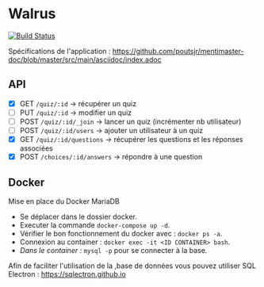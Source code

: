 # Walrus
[![Build Status](https://travis-ci.com/fabiendubois/Walrus.svg?branch=develop)](https://travis-ci.com/fabiendubois/Walrus)  

Spécifications de l'application : https://github.com/poutsjr/mentimaster-doc/blob/master/src/main/asciidoc/index.adoc

## API
- [x] GET `/quiz/:id` -> récupérer un quiz
- [ ] PUT `/quiz/:id` -> modifier un quiz
- [ ] POST `/quiz/:id/_join` -> lancer un quiz (incrémenter nb utilisateur)
- [ ] POST `/quiz/:id/users` -> ajouter un utilisateur à un quiz
- [x] GET `/quiz/:id/questions` -> récupérer les questions et les réponses associées
- [x] POST `/choices/:id/answers` -> répondre à une question

## Docker
Mise en place du Docker MariaDB
- Se déplacer dans le dossier docker.
- Executer la commande `docker-compose up -d`.
- Vérifier le bon fonctionnement du docker avec : `docker ps -a`.
- Connexion au container : `docker exec -it <ID CONTAINER> bash`.
- *Dans le container :* `mysql -p` pour se connecter à la base.

Afin de faciliter l'utilisation de la ,base de données vous pouvez utiliser SQL Electron : https://sqlectron.github.io
